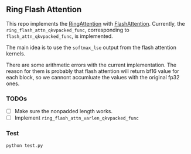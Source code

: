 ## Ring Flash Attention

This repo implements the [RingAttention](https://github.com/lhao499/RingAttention) with [FlashAttention](https://github.com/Dao-AILab/flash-attention). Currently, the `ring_flash_attn_qkvpacked_func`, corresponding to `flash_attn_qkvpacked_func`, is implemented.

The main idea is to use the `softmax_lse` output from the flash attention kernels.

There are some arithmetic errors with the current implementation. The reason for them is probably that flash attention will return bf16 value for each block, so we cannont accumluate the values with the original fp32 ones.

### TODOs

- [ ] Make sure the nonpadded length works.
- [ ] Implement `ring_flash_attn_varlen_qkvpacked_func`

### Test

```bash
python test.py
```
